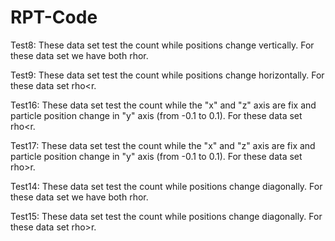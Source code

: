 # RPT-Code

Test8:
These data set test the count while positions change vertically.
For these data set we have both rho<r and rho>r.

Test9:
These data set test the count while positions change horizontally.
For these data set rho<r.

Test16:
These data set test the count while the "x" and "z" axis are fix and particle position change in "y" axis (from -0.1 to 0.1).
For these data set rho<r.


Test17:
These data set test the count while the "x" and "z" axis are fix and particle position change in "y" axis (from -0.1 to 0.1).
For these data set rho>r.

Test14:
These data set test the count while positions change diagonally.
For these data set we have both rho<r and rho>r.

Test15:
These data set test the count while positions change diagonally.
For these data set rho>r.
